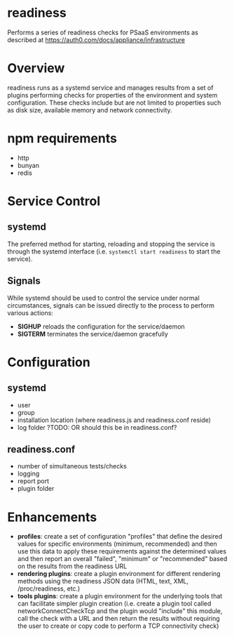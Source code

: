 # readiness
Performs a series of readiness checks for PSaaS environments as described at https://auth0.com/docs/appliance/infrastructure

# Overview
readiness runs as a systemd service and manages results from a set of plugins performing
checks for properties of the environment and system configuration. These checks include
but are not limited to properties such as disk size, available memory and network
connectivity.

# npm requirements
* http
* bunyan
* redis

# Service Control
## systemd
The preferred method for starting, reloading and stopping the service is through
the systemd interface (i.e. `systemctl start readiness` to start the service).

## Signals
While systemd should be used to control the service under normal circumstances,
signals can be issued directly to the process to perform various actions:
* **SIGHUP** reloads the configuration for the service/daemon
* **SIGTERM** terminates the service/daemon gracefully

# Configuration

## systemd
* user
* group
* installation location (where readiness.js and readiness.conf reside)
* log folder ?TODO: OR should this be in readiness.conf?

## readiness.conf
* number of simultaneous tests/checks
* logging
* report port
* plugin folder

# Enhancements
* **profiles**: create a set of configuration "profiles" that define the desired
  values for specific environments (minimum, recommended) and then
  use this data to apply these requirements against the determined
  values and then report an overall "failed", "minimum" or
  "recommended" based on the results from the readiness URL
* **rendering plugins**: create a plugin environment for different rendering methods
  using the readiness JSON data (HTML, text, XML, /proc/readiness, etc.)
* **tools plugins**: create a plugin environment for the underlying tools that can
  facilitate simpler plugin creation (i.e. create a plugin tool
  called networkConnectCheckTcp and the plugin would "include"
  this module, call the check with a URL and then return the results
  without requiring the user to create or copy code to perform a
  TCP connectivity check)

